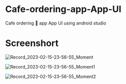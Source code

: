 # Cafe-ordering-app-App-UI
Cafe ordering 🚛 app App UI using android studio 

# Screenshort


![Record_2023-02-15-23-56-55_Moment](https://user-images.githubusercontent.com/90745717/219196043-5dabf29f-f38e-43b9-87e3-451d2b6513db.jpg)

![Record_2023-02-15-23-56-55_Moment1](https://user-images.githubusercontent.com/90745717/219195975-c2a081a1-9c89-4d9c-9480-197708aadf44.jpg)

![Record_2023-02-15-23-56-55_Moment2](https://user-images.githubusercontent.com/90745717/219195856-9cfc4780-2ce7-4498-80c1-ce11812ff7f1.jpg)
